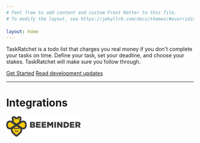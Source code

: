 ```yaml
---
# Feel free to add content and custom Front Matter to this file.
# To modify the layout, see https://jekyllrb.com/docs/themes/#overriding-theme-defaults

layout: home
---
```


TaskRatchet is a todo list that charges you real money if you don't complete your tasks on time. Define your
task, set your deadline, and choose your stakes. TaskRatchet will make sure you follow through.

<a href="https://app.taskratchet.com" class="button primary" target="_blank" rel="noopener noreferrer">Get Started</a>
<a class="button" href="https://forum.beeminder.com/t/retroratchet-development-updates/5037" target="_blank" rel="noopener noreferrer">Read development updates</a>

<hr />

# Integrations

<a href="https://www.beeminder.com/home" target="_blank" rel="noopener noreferrer">
<img src="/assets/beeminder.png" alt="Beeminder" width="200" />
</a>
